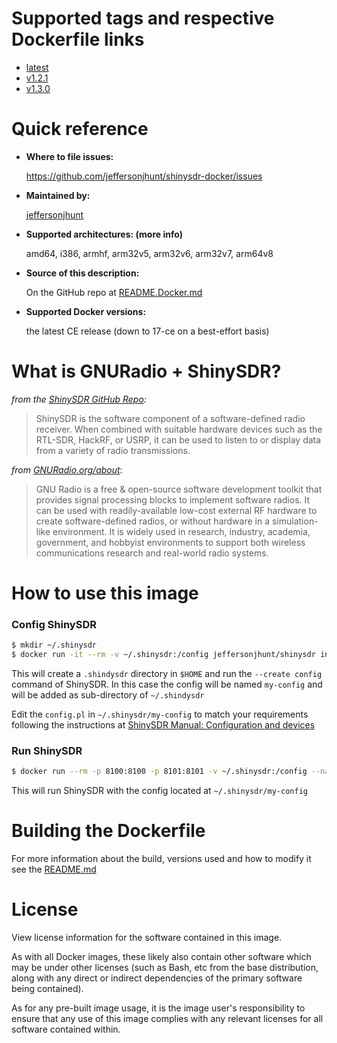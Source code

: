 # Supported tags and respective Dockerfile links

* [latest](https://github.com/jeffersonjhunt/shinysdr-docker/blob/master/Dockerfile "Dockerfile")
* [v1.2.1](https://github.com/jeffersonjhunt/shinysdr-docker/blob/v1.2.1/Dockerfile "Dockerfile")
* [v1.3.0](https://github.com/jeffersonjhunt/shinysdr-docker/blob/v1.3.0/Dockerfile "Dockerfile")

# Quick reference

* __Where to file issues:__

   https://github.com/jeffersonjhunt/shinysdr-docker/issues

* __Maintained by:__

   [jeffersonjhunt](https://hub.docker.com/u/jeffersonjhunt "Profile of Jefferson J Hunt")

* __Supported architectures: (more info)__

   amd64, i386, armhf, arm32v5, arm32v6, arm32v7, arm64v8

* __Source of this description:__

   On the GitHub repo at [README.Docker.md](https://github.com/jeffersonjhunt/shinysdr-docker/blob/master/README.Docker.md "README.Docker.md")

* __Supported Docker versions:__

   the latest CE release (down to 17-ce on a best-effort basis)

# What is GNURadio + ShinySDR?

*from the [ShinySDR GitHub Repo](https://github.com/kpreid/shinysdr "GitHub ShinySDR"):* 

>ShinySDR is the software component of a software-defined radio receiver. When combined with suitable hardware devices such as the RTL-SDR, HackRF, or USRP, it can be used to listen to or display data from a variety of radio transmissions.

*from [GNURadio.org/about](https://www.gnuradio.org/ "GNURadio")*:

>GNU Radio is a free & open-source software development toolkit that provides signal processing blocks to implement software radios. It can be used with readily-available low-cost external RF hardware to create software-defined radios, or without hardware in a simulation-like environment. It is widely used in research, industry, academia, government, and hobbyist environments to support both wireless communications research and real-world radio systems.

# How to use this image

### Config ShinySDR
```bash
$ mkdir ~/.shinysdr
$ docker run -it --rm -v ~/.shinysdr:/config jeffersonjhunt/shinysdr init /config/my-config
```
This will create a `.shindysdr` directory in `$HOME` and run the `--create config` command of ShinySDR. In this case the config will be named `my-config` and will be added as sub-directory of `~/.shindysdr`

Edit the `config.pl` in `~/.shinysdr/my-config` to match your requirements following the instructions at [ShinySDR Manual: Configuration and devices](https://shinysdr.switchb.org/manual/configuration "ShinySDR Manual: Configuration and devices")

### Run ShinySDR
```bash
$ docker run --rm -p 8100:8100 -p 8101:8101 -v ~/.shinysdr:/config --name shinysdr jeffersonjhunt/shinysdr start /config/my-config
```
This will run ShinySDR with the config located at `~/.shinysdr/my-config`

# Building the Dockerfile

For more information about the build, versions used and how to modify it see the
[README.md](https://github.com/jeffersonjhunt/shinysdr-docker/blob/master/README.md "README.md")

# License
View license information for the software contained in this image.

As with all Docker images, these likely also contain other software which may be under other licenses (such as Bash, etc from the base distribution, along with any direct or indirect dependencies of the primary software being contained).

As for any pre-built image usage, it is the image user's responsibility to ensure that any use of this image complies with any relevant licenses for all software contained within.